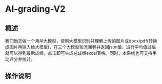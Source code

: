 # AI-grading-V2
## 概述
我们励志做一个用AI大模型，使用大模型识别并理解上传的图片或docx/pdf(转换成图片再输入给大模型)，在三个大模型轮流阅卷并返回json值，进行平均值过后就可以得到最后成绩，点击即可生成总成绩excel表格。同时，本系统也可支持手动评分并统计。
## 操作说明


